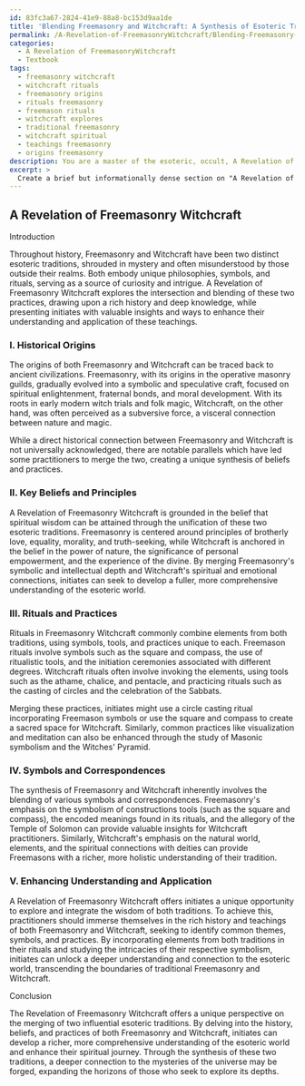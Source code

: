 ```yaml
---
id: 83fc3a67-2824-41e9-88a8-bc153d9aa1de
title: 'Blending Freemasonry and Witchcraft: A Synthesis of Esoteric Traditions'
permalink: /A-Revelation-of-FreemasonryWitchcraft/Blending-Freemasonry-and-Witchcraft-A-Synthesis-of-Esoteric-Traditions/
categories:
  - A Revelation of FreemasonryWitchcraft
  - Textbook
tags:
  - freemasonry witchcraft
  - witchcraft rituals
  - freemasonry origins
  - rituals freemasonry
  - freemason rituals
  - witchcraft explores
  - traditional freemasonry
  - witchcraft spiritual
  - teachings freemasonry
  - origins freemasonry
description: You are a master of the esoteric, occult, A Revelation of FreemasonryWitchcraft and education, you have written many textbooks on the subject in ways that provide students with rich and deep understanding of the subject. You are being asked to write textbook-like sections on a topic and you do it with full context, explainability, and reliability in accuracy to the true facts of the topic at hand, in a textbook style that a student would easily be able to learn from, in a rich, engaging, and contextual way. Always include relevant context (such as formulas and history), related concepts, and in a way that someone can gain deep insights from.
excerpt: > 
  Create a brief but informationally dense section on "A Revelation of Freemasonry Witchcraft" for a grimoire, that delves into the history, key beliefs, practices, and the intersections between Freemasonry and Witchcraft. Provide insights into rituals, symbols, and how initiates can enhance their understanding and application of these esoteric teachings.
---
```


## A Revelation of Freemasonry Witchcraft

Introduction

Throughout history, Freemasonry and Witchcraft have been two distinct esoteric traditions, shrouded in mystery and often misunderstood by those outside their realms. Both embody unique philosophies, symbols, and rituals, serving as a source of curiosity and intrigue. A Revelation of Freemasonry Witchcraft explores the intersection and blending of these two practices, drawing upon a rich history and deep knowledge, while presenting initiates with valuable insights and ways to enhance their understanding and application of these teachings.

### I. Historical Origins

The origins of both Freemasonry and Witchcraft can be traced back to ancient civilizations. Freemasonry, with its origins in the operative masonry guilds, gradually evolved into a symbolic and speculative craft, focused on spiritual enlightenment, fraternal bonds, and moral development. With its roots in early modern witch trials and folk magic, Witchcraft, on the other hand, was often perceived as a subversive force, a visceral connection between nature and magic.

While a direct historical connection between Freemasonry and Witchcraft is not universally acknowledged, there are notable parallels which have led some practitioners to merge the two, creating a unique synthesis of beliefs and practices.

### II. Key Beliefs and Principles

A Revelation of Freemasonry Witchcraft is grounded in the belief that spiritual wisdom can be attained through the unification of these two esoteric traditions. Freemasonry is centered around principles of brotherly love, equality, morality, and truth-seeking, while Witchcraft is anchored in the belief in the power of nature, the significance of personal empowerment, and the experience of the divine. By merging Freemasonry's symbolic and intellectual depth and Witchcraft's spiritual and emotional connections, initiates can seek to develop a fuller, more comprehensive understanding of the esoteric world.

### III. Rituals and Practices

Rituals in Freemasonry Witchcraft commonly combine elements from both traditions, using symbols, tools, and practices unique to each. Freemason rituals involve symbols such as the square and compass, the use of ritualistic tools, and the initiation ceremonies associated with different degrees. Witchcraft rituals often involve invoking the elements, using tools such as the athame, chalice, and pentacle, and practicing rituals such as the casting of circles and the celebration of the Sabbats.

Merging these practices, initiates might use a circle casting ritual incorporating Freemason symbols or use the square and compass to create a sacred space for Witchcraft. Similarly, common practices like visualization and meditation can also be enhanced through the study of Masonic symbolism and the Witches' Pyramid.

### IV. Symbols and Correspondences

The synthesis of Freemasonry and Witchcraft inherently involves the blending of various symbols and correspondences. Freemasonry's emphasis on the symbolism of constructions tools (such as the square and compass), the encoded meanings found in its rituals, and the allegory of the Temple of Solomon can provide valuable insights for Witchcraft practitioners. Similarly, Witchcraft's emphasis on the natural world, elements, and the spiritual connections with deities can provide Freemasons with a richer, more holistic understanding of their tradition.

### V. Enhancing Understanding and Application

A Revelation of Freemasonry Witchcraft offers initiates a unique opportunity to explore and integrate the wisdom of both traditions. To achieve this, practitioners should immerse themselves in the rich history and teachings of both Freemasonry and Witchcraft, seeking to identify common themes, symbols, and practices. By incorporating elements from both traditions in their rituals and studying the intricacies of their respective symbolism, initiates can unlock a deeper understanding and connection to the esoteric world, transcending the boundaries of traditional Freemasonry and Witchcraft.

Conclusion

The Revelation of Freemasonry Witchcraft offers a unique perspective on the merging of two influential esoteric traditions. By delving into the history, beliefs, and practices of both Freemasonry and Witchcraft, initiates can develop a richer, more comprehensive understanding of the esoteric world and enhance their spiritual journey. Through the synthesis of these two traditions, a deeper connection to the mysteries of the universe may be forged, expanding the horizons of those who seek to explore its depths.
